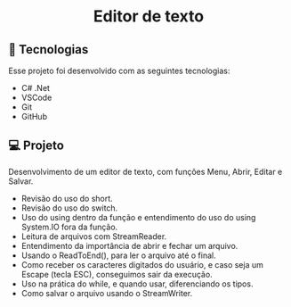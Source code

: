 <h1 align="center"> Editor de texto </h1>

## 🚀 Tecnologias

Esse projeto foi desenvolvido com as seguintes tecnologias:

- C# .Net
- VSCode
- Git
- GitHub


## 💻 Projeto

Desenvolvimento de um editor de texto, com funções Menu, Abrir, Editar e Salvar. 

- Revisão do uso do short.
- Revisão do uso do switch.
- Uso do using dentro da função e entendimento do uso do using System.IO fora da função. 
- Leitura de arquivos com StreamReader. 
- Entendimento da importância de abrir e fechar um arquivo.
- Usando o ReadToEnd(), para ler o arquivo até o final.
- Como receber os caracteres digitados do usuário, e caso seja um Escape (tecla ESC), conseguimos sair da execução.
- Uso na prática do while, e quando usar, diferenciando os tipos. 
- Como salvar o arquivo usando o StreamWriter. 
